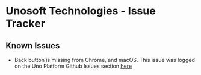 ﻿# Unosoft Technologies - Issue Tracker

## Known Issues

- Back button is missing from Chrome, and macOS. This issue was logged on the Uno Platform Github Issues section [here](https://github.com/unoplatform/uno/issues/3459)